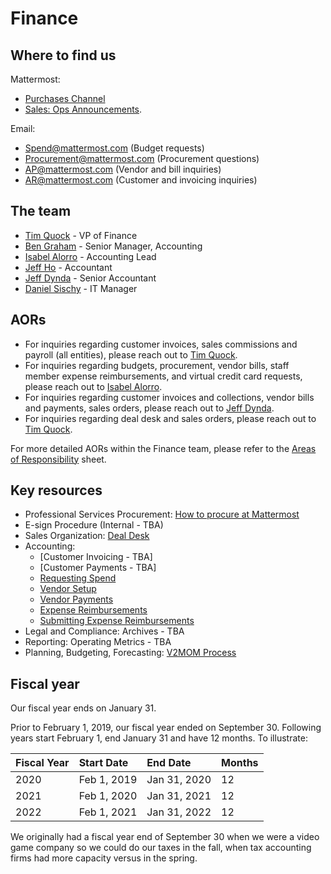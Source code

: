 # Finance

## Where to find us

Mattermost:

* [Purchases Channel](https://community.mattermost.com/private-core/channels/purchases) 
* [Sales: Ops Announcements](https://community.mattermost.com/private-core/channels/sales).

Email:

* Spend@mattermost.com \(Budget requests\)
* Procurement@mattermost.com \(Procurement questions\)
* AP@mattermost.com \(Vendor and bill inquiries\)
* AR@mattermost.com \(Customer and invoicing inquiries\)

## The team

* [Tim Quock](https://community.mattermost.com/core/messages/@tim.quock) - VP of Finance
* [Ben Graham](https://community.mattermost.com/core/messages/@ben.graham) - Senior Manager, Accounting
* [Isabel Alorro](https://community.mattermost.com/core/messages/@isabel.alloro) - Accounting Lead
* [Jeff Ho](https://community.mattermost.com/core/messages/@jeff.ho) - Accountant
* [Jeff Dynda](https://community.mattermost.com/core/messages/@jeff.dynda) - Senior Accountant
* [Daniel Sischy](https://community.mattermost.com/core/messages/@daniel.sischy) - IT Manager

## AORs

* For inquiries regarding customer invoices, sales commissions and payroll \(all entities\), please reach out to [Tim Quock](https://community.mattermost.com/core/messages/@tim.quock).
* For inquiries regarding budgets, procurement, vendor bills, staff member expense reimbursements, and virtual credit card requests, please reach out to [Isabel Alorro](https://community.mattermost.com/core/messages/@isabel.alloro).
* For inquiries regarding customer invoices and collections, vendor bills and payments, sales orders, please reach out to [Jeff Dynda](https://community.mattermost.com/core/messages/@jeff.dynda).
* For inquiries regarding deal desk and sales orders, please reach out to [Tim Quock](https://community.mattermost.com/core/messages/@tim.quock).

For more detailed AORs within the Finance team, please refer to the [Areas of Responsibility](https://docs.google.com/spreadsheets/d/1iSnhnQrshyZf2NSxoWOjJ0_e-sbqA6A-GrJ5G2h2wZo/edit#gid=0) sheet.

## Key resources

* Professional Services Procurement: [How to procure at Mattermost](https://handbook.mattermost.com/operations/finance/purchasing)
* E-sign Procedure \(Internal - TBA\)
* Sales Organization: [Deal Desk](https://handbook.mattermost.com/operations/finance/deal-desk)
* Accounting:
  * \[Customer Invoicing - TBA\]
  * \[Customer Payments - TBA\]
  * [Requesting Spend](https://handbook.mattermost.com/operations/finance/budget)
  * [Vendor Setup](https://handbook.mattermost.com/operations/finance/onboarding/how-to-on-board-as-a-vendor)
  * [Vendor Payments](https://handbook.mattermost.com/company/how-to-guides-for-staff/how-to-purchase/how-to-on-board-as-a-vendor/how-to-get-paid)
  * [Expense Reimbursements](https://handbook.mattermost.com/company/how-to-guides-for-staff/how-to-spend-company-money)
  * [Submitting Expense Reimbursements](https://handbook.mattermost.com/company/how-to-guides-for-staff/how-to-spend-company-money/how-to-use-expensify)
* Legal and Compliance: Archives - TBA
* Reporting: Operating Metrics - TBA
* Planning, Budgeting, Forecasting: [V2MOM Process](https://handbook.mattermost.com/company/how-to-guides-for-staff/how-to-v2mom)

## Fiscal year

Our fiscal year ends on January 31.

Prior to February 1, 2019, our fiscal year ended on September 30. Following years start February 1, end January 31 and have 12 months. To illustrate:

| Fiscal Year | Start Date | End Date | Months |
| :--- | :--- | :--- | :--- |
| 2020 | Feb 1, 2019 | Jan 31, 2020 | 12 |
| 2021 | Feb 1, 2020 | Jan 31, 2021 | 12 |
| 2022 | Feb 1, 2021 | Jan 31, 2022 | 12 |

We originally had a fiscal year end of September 30 when we were a video game company so we could do our taxes in the fall, when tax accounting firms had more capacity versus in the spring.
